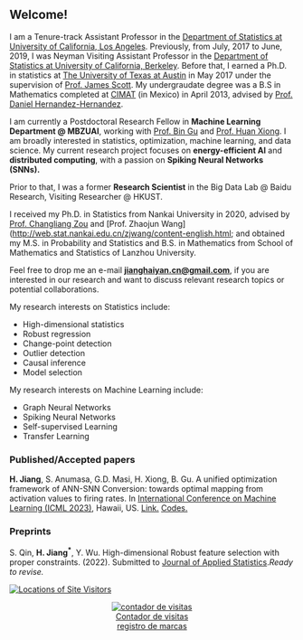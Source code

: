## Welcome!

I am  a Tenure-track Assistant Professor in the [Department of Statistics at University of California, Los Angeles](http://statistics.ucla.edu/). Previously,  from  July,  2017 to June, 2019, I was Neyman Visiting Assistant Professor in the [Department of Statistics at University of California, Berkeley](http://statistics.berkeley.edu/).  Before that, I earned a  Ph.D. in statistics at [The University of Texas at Austin](https://stat.utexas.edu/) in May 2017 under the supervision of  [Prof. James Scott](http://jgscott.github.io/). My undergraudate degree was a B.S in Mathematics completed at [CIMAT](https://www.cimat.mx/en) (in Mexico) in April 2013, advised by [Prof. Daniel Hernandez-Hernandez](https://www.cimat.mx/~dher/). 





I am currently a Postdoctoral Research Fellow in **Machine Learning Department @ MBZUAI**, working with [Prof. Bin Gu](https://scholar.google.com/citations?user=Vo8OgCgAAAAJ&hl=en) and [Prof. Huan Xiong](https://scholar.google.com/citations?user=l4hm14MAAAAJ&hl=en). I am broadly interested in statistics, optimization, machine learning, and data science. My current research project focuses on **energy-efficient AI** and **distributed computing**, with a passion on **Spiking Neural Networks (SNNs).**

Prior to that, I was a former **Research Scientist** in the Big Data Lab @ Baidu Research, Visiting Researcher @ HKUST. 

I received my Ph.D. in Statistics from Nankai University in 2020, advised by [Prof. Changliang Zou](https://scholar.google.com/citations?user=LPwSdmwAAAAJ&hl=en) and [Prof. Zhaojun Wang](http://web.stat.nankai.edu.cn/zjwang/content-english.html; and obtained my M.S. in Probability and Statistics and B.S. in Mathematics from School of Mathematics and Statistics of Lanzhou University. 

Feel free to drop me an e-mail **jianghaiyan.cn@gmail.com**, if you are interested in our research and want to discuss relevant research topics or potential collaborations.


My research interests on Statistics include:
- High-dimensional statistics
- Robust regression
- Change-point detection
- Outlier detection
- Causal inference
- Model selection


My research interests on Machine Learning include:
- Graph Neural Networks
- Spiking Neural Networks
- Self-supervised Learning
- Transfer Learning


### Published/Accepted papers

**H. Jiang**, S. Anumasa, G.D. Masi, H. Xiong, B. Gu. 
A unified optimization framework of ANN-SNN Conversion: towards optimal mapping from activation values to firing rates.
In [International Conference on Machine Learning (ICML 2023)](https://iclr.cc/Conferences/2023), Hawaii, US. 
[Link.](https://proceedings.mlr.press/v202/jiang23a.html) [Codes.](https://github.com/HaiyanJiang/SNN_Conversion_unified)



### Preprints

S. Qin, **H. Jiang$^*$**, Y. Wu.
High-dimensional Robust feature selection with proper constraints. (2022).
Submitted to [Journal of Applied Statistics](https://www.tandfonline.com/journals/cjas20).*Ready to revise.*



<a href="https://m.maploco.com/details/24f5xvqg"><img style="border:0px;" src="https://www.maploco.com/vmap/s/9978856.png" alt="Locations of Site Visitors" title="Locations of Site Visitors"/></a>  

<!-- Contador de visitas -->
<center><a href="http://www.websmultimedia.com/contador-de-visitas-gratis" title="Contador De Visitas Gratis">
<img style="border: 0px solid; display: inline;" alt="contador de visitas" src="http://www.websmultimedia.com/contador-de-visitas.php?id=264508"></a><br><a href='http://www.websmultimedia.com/contador-de-visitas-gratis'>Contador de visitas</a><br><a href='http://www.websmultimedia.com/registro-de-marcas-y-logotipos'>registro de marcas</a></center>
<!-- Fin Contador de visitas -->
